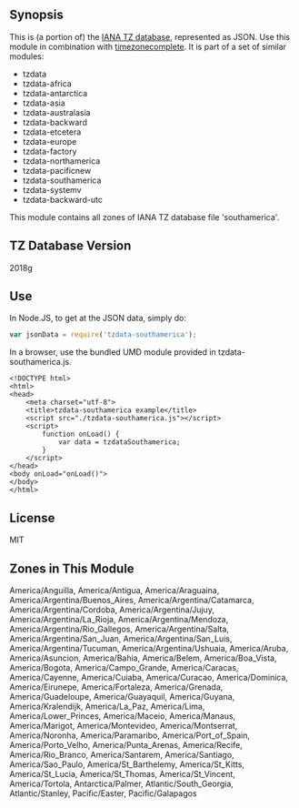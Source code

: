 
## Synopsis

This is (a portion of) the [IANA TZ database](https://www.iana.org/time-zones), represented as JSON. Use this module in combination with [timezonecomplete](https://www.npmjs.com/package/timezonecomplete).
It is part of a set of similar modules:
* tzdata
* tzdata-africa
* tzdata-antarctica
* tzdata-asia
* tzdata-australasia
* tzdata-backward
* tzdata-etcetera
* tzdata-europe
* tzdata-factory
* tzdata-northamerica
* tzdata-pacificnew
* tzdata-southamerica
* tzdata-systemv
* tzdata-backward-utc

This module contains all zones of IANA TZ database file 'southamerica'.



## TZ Database Version

2018g

## Use

In Node.JS, to get at the JSON data, simply do:

```javascript
var jsonData = require('tzdata-southamerica');
```

In a browser, use the bundled UMD module provided in tzdata-southamerica.js.

```
<!DOCTYPE html>
<html>
<head>
    <meta charset="utf-8">
    <title>tzdata-southamerica example</title>
    <script src="./tzdata-southamerica.js"></script>
    <script>
        function onLoad() {
            var data = tzdataSouthamerica;
        }
    </script>
</head>
<body onLoad="onLoad()">
</body>
</html>
```

## License

MIT

## Zones in This Module

America/Anguilla, America/Antigua, America/Araguaina, America/Argentina/Buenos_Aires, America/Argentina/Catamarca, America/Argentina/Cordoba, America/Argentina/Jujuy, America/Argentina/La_Rioja, America/Argentina/Mendoza, America/Argentina/Rio_Gallegos, America/Argentina/Salta, America/Argentina/San_Juan, America/Argentina/San_Luis, America/Argentina/Tucuman, America/Argentina/Ushuaia, America/Aruba, America/Asuncion, America/Bahia, America/Belem, America/Boa_Vista, America/Bogota, America/Campo_Grande, America/Caracas, America/Cayenne, America/Cuiaba, America/Curacao, America/Dominica, America/Eirunepe, America/Fortaleza, America/Grenada, America/Guadeloupe, America/Guayaquil, America/Guyana, America/Kralendijk, America/La_Paz, America/Lima, America/Lower_Princes, America/Maceio, America/Manaus, America/Marigot, America/Montevideo, America/Montserrat, America/Noronha, America/Paramaribo, America/Port_of_Spain, America/Porto_Velho, America/Punta_Arenas, America/Recife, America/Rio_Branco, America/Santarem, America/Santiago, America/Sao_Paulo, America/St_Barthelemy, America/St_Kitts, America/St_Lucia, America/St_Thomas, America/St_Vincent, America/Tortola, Antarctica/Palmer, Atlantic/South_Georgia, Atlantic/Stanley, Pacific/Easter, Pacific/Galapagos
